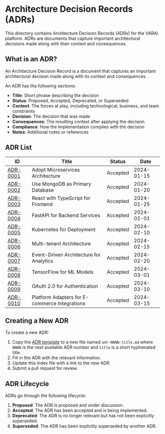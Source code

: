 # Architecture Decision Records (ADRs)

This directory contains Architecture Decision Records (ADRs) for the VARAi platform. ADRs are documents that capture important architectural decisions made along with their context and consequences.

## What is an ADR?

An Architecture Decision Record is a document that captures an important architectural decision made along with its context and consequences.

An ADR has the following sections:

- **Title**: Short phrase describing the decision
- **Status**: Proposed, Accepted, Deprecated, or Superseded
- **Context**: The forces at play, including technological, business, and team constraints
- **Decision**: The decision that was made
- **Consequences**: The resulting context after applying the decision
- **Compliance**: How the implementation complies with the decision
- **Notes**: Additional notes or references

## ADR List

| ID | Title | Status | Date |
|----|-------|--------|------|
| [ADR-0001](./adr-0001-microservices-architecture.md) | Adopt Microservices Architecture | Accepted | 2024-01-15 |
| [ADR-0002](./adr-0002-mongodb-as-primary-database.md) | Use MongoDB as Primary Database | Accepted | 2024-01-20 |
| [ADR-0003](./adr-0003-react-typescript-frontend.md) | React with TypeScript for Frontend | Accepted | 2024-01-25 |
| [ADR-0004](./adr-0004-fastapi-for-backend-services.md) | FastAPI for Backend Services | Accepted | 2024-02-01 |
| [ADR-0005](./adr-0005-kubernetes-for-deployment.md) | Kubernetes for Deployment | Accepted | 2024-02-10 |
| [ADR-0006](./adr-0006-multi-tenant-architecture.md) | Multi-tenant Architecture | Accepted | 2024-02-15 |
| [ADR-0007](./adr-0007-event-driven-architecture.md) | Event-Driven Architecture for Analytics | Accepted | 2024-02-20 |
| [ADR-0008](./adr-0008-tensorflow-for-ml-models.md) | TensorFlow for ML Models | Accepted | 2024-03-01 |
| [ADR-0009](./adr-0009-oauth2-for-authentication.md) | OAuth 2.0 for Authentication | Accepted | 2024-03-10 |
| [ADR-0010](./adr-0010-platform-adapters-for-integrations.md) | Platform Adapters for E-commerce Integrations | Accepted | 2024-03-15 |

## Creating a New ADR

To create a new ADR:

1. Copy the [ADR template](./adr-template.md) to a new file named `adr-NNNN-title.md` where `NNNN` is the next available ADR number and `title` is a short hyphenated title.
2. Fill in the ADR with the relevant information.
3. Update this index file with a link to the new ADR.
4. Submit a pull request for review.

## ADR Lifecycle

ADRs go through the following lifecycle:

1. **Proposed**: The ADR is proposed and under discussion.
2. **Accepted**: The ADR has been accepted and is being implemented.
3. **Deprecated**: The ADR is no longer relevant but has not been explicitly superseded.
4. **Superseded**: The ADR has been explicitly superseded by another ADR.